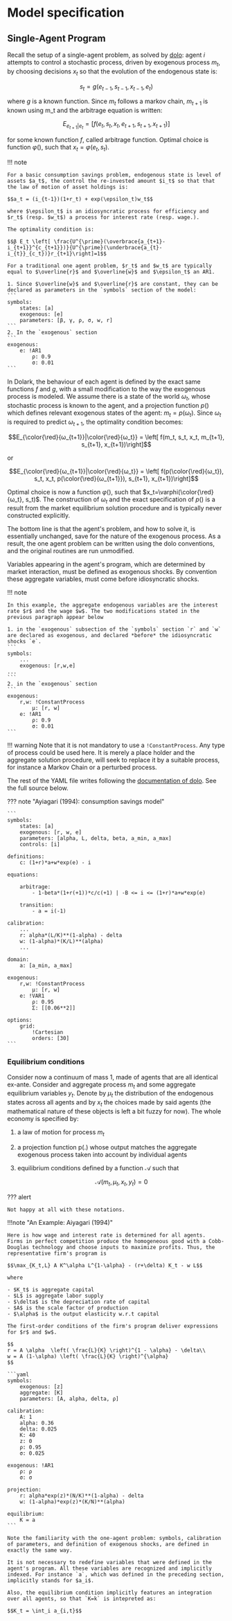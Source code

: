 # Model specification

## Single-Agent Program



Recall the setup of a single-agent problem, as solved by
[dolo](https://github.com/EconForge/dolo): agent $i$ attempts to control a stochastic process, driven by exogenous process $m_t$, by choosing decisions $x_t$ so that the evolution of the endogenous state is:

$$s_t = g(e_{t-1}, s_{t-1}, x_{t-1}, e_t)$$

where $g$ is a known function. Since $m_t$ follows a markov chain, $m_{t+1}$ is known using m_t and the arbitrage equation is written:

$$E_{e_{t+1}|e_t} = \left[ f(e_t, s_t, x_t, e_{t+1}, s_{t+1}, x_{t+1})\right]$$

for some known function $f$, called arbitrage function. Optimal choice is function $\varphi()$, such that $x_t=\varphi(e_t, s_t)$.

!!! note

    For a basic consumption savings problem, endogenous state is level of assets $a_t$, the control the re-invested amount $i_t$ so that that the law of motion of asset holdings is:

    $$a_t = (i_{t-1})(1+r_t) + exp(\epsilon_t)w_t$$

    where $\epsilon_t$ is an idiosyncratic process for efficiency and $r_t$ (resp. $w_t$) a process for interest rate (resp. wage.).

    The optimality condition is:

    $$β E_t \left[ \frac{U^{\prime}(\overbrace{a_{t+1}-i_{t+1}}^{c_{t+1}})}{U^{\prime}(\underbrace{a_{t}-i_{t}}_{c_t})}r_{t+1}\right]=1$$

    For a traditional one agent problem, $r_t$ and $w_t$ are typically equal to $\overline{r}$ and $\overline{w}$ and $\epsilon_t$ an AR1.

    1. Since $\overline{w}$ and $\overline{r}$ are constant, they can be declared as parameters in the `symbols` section of the model:
    ```   
    symbols:
        states: [a]
        exogenous: [e]
        parameters: [β, γ, ρ, σ, w, r]
    ```
    2. In the `exogenous` section
    ```
    exogenous:
        e: !AR1
            ρ: 0.9
            σ: 0.01
    ```


In Dolark, the behaviour of each agent is defined by the exact same functions $f$ and $g$, with a small modification to the way the exogenous process is modeled. We assume there is a state of the world $ω_t$, whose stochastic process is known to the agent, and a projection function $p()$ which defines relevant exogenous states of the agent: $m_t=p(ω_t)$. Since $ω_t$ is required to predict $\omega_{t+1}$, the optimality condition becomes:

$$E_{\color{\red}{ω_{t+1}}|\color{\red}{ω_t}} = \left[ f(m_t, s_t, x_t, m_{t+1}, s_{t+1}, x_{t+1})\right]$$

or

$$E_{\color{\red}{ω_{t+1}}|\color{\red}{ω_t}} = \left[ f(p(\color{\red}{ω_t}), s_t, x_t, p(\color{\red}{ω_{t+1}}), s_{t+1}, x_{t+1})\right]$$

Optimal choice is now a function $\varphi()$, such that $x_t=\varphi(\color{\red}{ω_t}, s_t)$. The construction of $\omega_t$ and the exact specification of $p()$ is a result from the market equilibrium solution procedure and is typically never constructed explicitly.


The bottom line is that the agent's problem, and how to solve it, is essentially unchanged, save for the nature of the exogenous process. As a result, the one agent problem can be written using the dolo conventions, and the original routines are run unmodified.

Variables appearing in the agent's program, which are determined by market interaction, must be defined as exogenous shocks. By convention these aggregate variables, must come before idiosyncratic shocks.


!!! note

    In this example, the aggregate endogenous variables are the interest rate $r$ and the wage $w$. The two modifications stated in the previous paragraph appear below

    1. in the `exogenous` subsection of the `symbols` section `r` and `w` are declared as exogenous, and declared *before* the idiosyncratic shocks `e`.
    ```   
    symbols:
        ...
        exogenous: [r,w,e]
    ...
    ```
    2. in the `exogenous` section
    ```
    exogenous:
        r,w: !ConstantProcess
            μ: [r, w]
        e: !AR1
            ρ: 0.9
            σ: 0.01
    ```

!!! warning
    Note that it is not mandatory to use a `!ConstantProcess`. Any type of process could be used
    here. It is merely a place holder and the aggregate solution procedure, will seek to replace it by a suitable process, for instance a Markov Chain or a perturbed process.

The rest of the YAML file writes following the [documentation of dolo](https://dolo.readthedocs.io/en/latest/). See the full source below.

??? note "Ayiagari (1994): consumption savings model"

    ```
    symbols:
        states: [a]
        exogenous: [r, w, e]
        parameters: [alpha, L, delta, beta, a_min, a_max]
        controls: [i]

    definitions:
        c: (1+r)*a+w*exp(e) - i

    equations:

        arbitrage:
            - 1-beta*(1+r(+1))*c/c(+1) | -B <= i <= (1+r)*a+w*exp(e)

        transition:
            - a = i(-1)

    calibration:
        ...
        r: alpha*(L/K)**(1-alpha) - delta
        w: (1-alpha)*(K/L)**(alpha)
        ...

    domain:
        a: [a_min, a_max]

    exogenous:
        r,w: !ConstantProcess
            μ: [r, w]
        e: !VAR1
            ρ: 0.95
            Σ: [[0.06**2]]

    options:
        grid:
            !Cartesian
            orders: [30]
    ```

### Equilibrium conditions

Consider now a continuum of mass 1, made of agents that are all identical ex-ante.  Consider and aggregate process $m_t$ and some aggregate equilibrium variables $y_t$. Denote by $\mu_t$ the distribution of the endogenous states across all agents and by $x_t$ the choices made by said agents (the mathematical nature of these objects is left a bit fuzzy for now). The whole economy is specified by:

1. a law of motion for process $m_t$
2. a projection function p(.) whose output matches the aggregate exogenous process taken into account by individual agents
3. equilibrium conditions defined by a function $\mathcal{A}$ such that

    $$\mathcal{A}\left(m_t, μ_t, x_t, y_t\right) = 0$$

??? alert

    Not happy at all with these notations.

!!!note "An Example: Aiyagari (1994)"

    Here is how wage and interest rate is determined for all agents.
    Firms in perfect competition produce the homogeneous good with a Cobb-Douglas technology and choose inputs to maximize profits. Thus, the representative firm's program is

    $$\max_{K_t,L} A K^\alpha L^{1-\alpha} - (r+\delta) K_t - w L$$

    where

    - $K_t$ is aggregate capital
    - $L$ is aggregate labor supply
    - $\delta$ is the depreciation rate of capital
    - $A$ is the scale factor of production
    - $\alpha$ is the output elasticity w.r.t capital

    The first-order conditions of the firm's program deliver expressions for $r$ and $w$.

    $$
    r = A \alpha  \left( \frac{L}{K} \right)^{1 - \alpha} - \delta\\
    w = A (1-\alpha) \left( \frac{L}{K} \right)^{\alpha}
    $$

    ```yaml
    symbols:
        exogenous: [z]
        aggregate: [K]
        parameters: [A, alpha, delta, ρ]

    calibration:
        A: 1
        alpha: 0.36
        delta: 0.025
        K: 40
        z: 0
        ρ: 0.95
        σ: 0.025

    exogenous: !AR1
        ρ: ρ
        σ: σ

    projection:
        r: alpha*exp(z)*(N/K)**(1-alpha) - delta
        w: (1-alpha)*exp(z)*(K/N)**(alpha)

    equilibrium:
        K = a
    ```

    Note the familiarity with the one-agent problem: symbols, calibration of parameters, and definition of exogenous shocks, are defined in exactly the same way.

    It is not necessary to redefine variables that were defined in the agent's program. All these variables are recognized and implicitly indexed. For instance `a`, which was defined in the preceding section, implicitly stands for $a_i$.

    Also, the equilibrium condition implicitly features an integration over all agents, so that `K=k` is intepreted as:

    $$K_t = \int_i a_{i,t}$$
